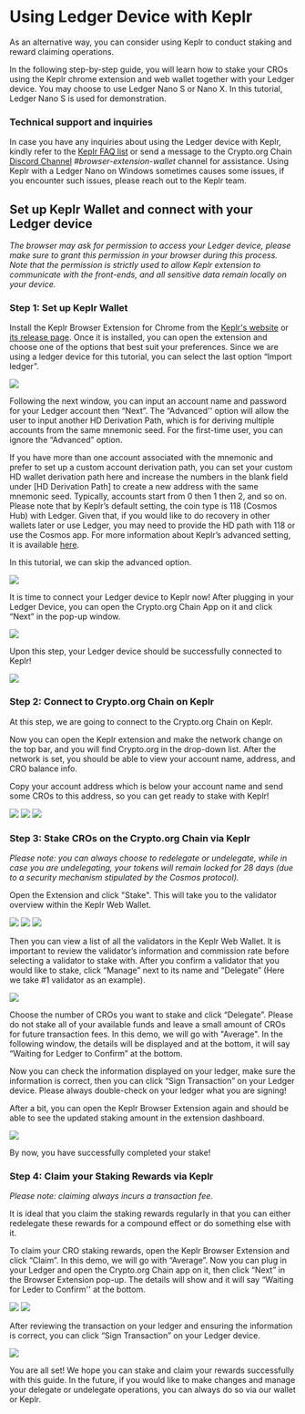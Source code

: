 # Using Ledger Device with Keplr

As an alternative way, you can consider using Keplr to conduct staking and reward claiming operations.

In the following step-by-step guide, you will learn how to stake your CROs using the Keplr chrome extension and web wallet together with your Ledger device. You may choose to use Ledger Nano S or Nano X. In this tutorial, Ledger Nano S is used for demonstration.

### Technical support and inquiries

In case you have any inquiries about using the Ledger device with Keplr, kindly refer to the [Keplr FAQ list](https://faq.keplr.app/) or send a message to the Crypto.org Chain [Discord Channel](https://discord.com/invite/pahqHz26q4) _#browser-extension-wallet_ channel for assistance. Using Keplr with a Ledger Nano on Windows sometimes causes some issues, if you encounter such issues, please reach out to the Keplr team.

## Set up Keplr Wallet and connect with your Ledger device

_The browser may ask for permission to access your Ledger device, please make sure to grant this permission in your browser during this process. Note that the permission is strictly used to allow Keplr extension to communicate with the front-ends, and all sensitive data remain locally on your device._

### Step 1: Set up Keplr Wallet

Install the Keplr Browser Extension for Chrome from the [Keplr's website](https://www.keplr.app/) or [its release page](https://github.com/chainapsis/keplr-extension/releases). Once it is installed, you can open the extension and choose one of the options that best suit your preferences. Since we are using a ledger device for this tutorial, you can select the last option “Import ledger”.

![](../../docs/wallets/assets/keplr\_wallet/s1-1.png)

Following the next window, you can input an account name and password for your Ledger account then “Next”. The “Advanced'' option will allow the user to input another HD Derivation Path, which is for deriving multiple accounts from the same mnemonic seed. For the first-time user, you can ignore the “Advanced” option.

If you have more than one account associated with the mnemonic and prefer to set up a custom account derivation path, you can set your custom HD wallet derivation path here and increase the numbers in the blank field under \[HD Derivation Path] to create a new address with the same mnemonic seed. Typically, accounts start from 0 then 1 then 2, and so on. Please note that by Keplr’s default setting, the coin type is 118 (Cosmos Hub) with Ledger. Given that, if you would like to do recovery in other wallets later or use Ledger, you may need to provide the HD path with 118 or use the Cosmos app. For more information about Keplr’s advanced setting, it is available [here](https://faq.keplr.app/).

In this tutorial, we can skip the advanced option.

![](../../docs/wallets/assets/keplr\_wallet/s1-2.png)

It is time to connect your Ledger device to Keplr now! After plugging in your Ledger Device, you can open the Crypto.org Chain App on it and click “Next” in the pop-up window.

![](../../docs/wallets/assets/keplr\_wallet/s1-3.png)

Upon this step, your Ledger device should be successfully connected to Keplr!

![](../../docs/wallets/assets/keplr\_wallet/s1-4.png)

### Step 2: Connect to Crypto.org Chain on Keplr

At this step, we are going to connect to the Crypto.org Chain on Keplr.

Now you can open the Keplr extension and make the network change on the top bar, and you will find Crypto.org in the drop-down list. After the network is set, you should be able to view your account name, address, and CRO balance info.

Copy your account address which is below your account name and send some CROs to this address, so you can get ready to stake with Keplr!

![](../../docs/wallets/assets/keplr\_wallet/s2-1.png) ![](../../docs/wallets/assets/keplr\_wallet/s2-2.png) ![](../../docs/wallets/assets/keplr\_wallet/s2-3.png)

### Step 3: Stake CROs on the Crypto.org Chain via Keplr

_Please note: you can always choose to redelegate or undelegate, while in case you are undelegating, your tokens will remain locked for 28 days (due to a security mechanism stipulated by the Cosmos protocol)._

Open the Extension and click "Stake". This will take you to the validator overview within the Keplr Web Wallet.

![](../../docs/wallets/assets/keplr\_wallet/s3-1.png) ![](../../docs/wallets/assets/keplr\_wallet/s3-2.png) ![](../../docs/wallets/assets/keplr\_wallet/s3-3.png)

Then you can view a list of all the validators in the Keplr Web Wallet. It is important to review the validator’s information and commission rate before selecting a validator to stake with. After you confirm a validator that you would like to stake, click “Manage” next to its name and “Delegate” (Here we take #1 validator as an example).

![](../../docs/wallets/assets/keplr\_wallet/s3-4.png)

Choose the number of CROs you want to stake and click “Delegate”. Please do not stake all of your available funds and leave a small amount of CROs for future transaction fees. In this demo, we will go with "Average". In the following window, the details will be displayed and at the bottom, it will say “Waiting for Ledger to Confirm” at the bottom.

Now you can check the information displayed on your ledger, make sure the information is correct, then you can click “Sign Transaction” on your Ledger device. Please always double-check on your ledger what you are signing!

After a bit, you can open the Keplr Browser Extension again and should be able to see the updated staking amount in the extension dashboard.

![](../../docs/wallets/assets/keplr\_wallet/s3-5.png)

By now, you have successfully completed your stake!

### Step 4: Claim your Staking Rewards via Keplr

_Please note: claiming always incurs a transaction fee._

It is ideal that you claim the staking rewards regularly in that you can either redelegate these rewards for a compound effect or do something else with it.

To claim your CRO staking rewards, open the Keplr Browser Extension and click “Claim”. In this demo, we will go with “Average”. Now you can plug in your Ledger and open the Crypto.org Chain app on it, then click “Next” in the Browser Extension pop-up. The details will show and it will say “Waiting for Leder to Confirm'' at the bottom.

![](../../docs/wallets/assets/keplr\_wallet/s4-1.png) ![](../../docs/wallets/assets/keplr\_wallet/s4-2.png)

After reviewing the transaction on your ledger and ensuring the information is correct, you can click “Sign Transaction” on your Ledger device.

![](../../docs/wallets/assets/keplr\_wallet/s4-3.png)

You are all set! We hope you can stake and claim your rewards successfully with this guide. In the future, if you would like to make changes and manage your delegate or undelegate operations, you can always do so via our wallet or Keplr.
